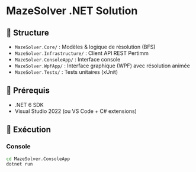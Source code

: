 # MazeSolver .NET Solution

## 🚀 Structure
- `MazeSolver.Core/` : Modèles & logique de résolution (BFS)
- `MazeSolver.Infrastructure/` : Client API REST Pertimm
- `MazeSolver.ConsoleApp/` : Interface console
- `MazeSolver.WpfApp/` : Interface graphique (WPF) avec résolution animée
- `MazeSolver.Tests/` : Tests unitaires (xUnit)

## 🔧 Prérequis
- .NET 6 SDK
- Visual Studio 2022 (ou VS Code + C# extensions)

## 📌 Exécution
### Console
```bash
cd MazeSolver.ConsoleApp
dotnet run
